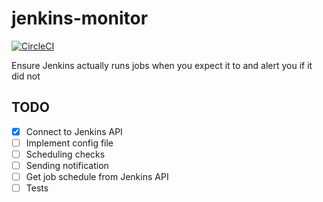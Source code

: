 # jenkins-monitor
[![CircleCI](https://circleci.com/gh/jstarcher/jenkins-monitor/tree/init.svg?style=svg&circle-token=148cadfd16b0ef17e70c115c368a7208681cf6e9)](https://circleci.com/gh/jstarcher/jenkins-monitor/tree/init)

Ensure Jenkins actually runs jobs when you expect it to and alert you if it did not

## TODO
- [x] Connect to Jenkins API
- [ ] Implement config file
- [ ] Scheduling checks
- [ ] Sending notification
- [ ] Get job schedule from Jenkins API
- [ ] Tests
